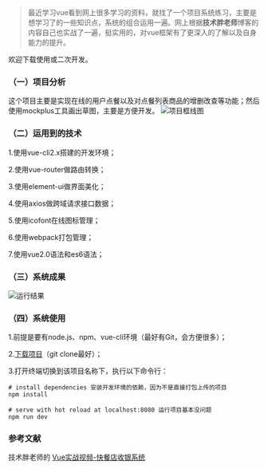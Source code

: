 >最近学习vue看到网上很多学习的资料，就找了一个项目系统练习，主要是想学习了的一些知识点，系统的组合运用一遍。网上根据**技术胖老师**博客的内容自己也实战了一遍，挺实用的，对vue框架有了更深入的了解以及自身能力的提升。

欢迎下载使用或二次开发。

### （一）项目分析
这个项目主要是实现在线的用户点餐以及对点餐列表商品的增删改查等功能；然后使用mockplus工具画出草图，主要是方便开发。
![项目框线图](http://pbr0erxxq.bkt.clouddn.com/2018-07-12/02.png)

### （二）运用到的技术
1.使用vue-cli2.x搭建的开发环境；

2.使用vue-router做路由转换；

3.使用element-ui做界面美化；

4.使用axios做跨域请求接口数据；

5.使用icofont在线图标管理；

6.使用webpack打包管理；

7.使用vue2.0语法和es6语法；

### （三）系统成果
![运行结果](http://pbr0erxxq.bkt.clouddn.com/2018-07-12/01.png)

### （四）系统使用

1.前提是要有node.js、npm、vue-cli环境（最好有Git，会方便很多）；

2.[下载项目](https://github.com/super456/vue2.0-SellPosSystem)（git clone最好）；

3.打开终端切换到该项目名称下，执行以下命令行：
```
# install dependencies 安装开发环境的依赖，因为不是直接打包上传的项目
npm install

# serve with hot reload at localhost:8080 运行项目基本没问题
npm run dev
```

### 参考文献
技术胖老师的 [Vue实战视频-快餐店收银系统](http://jspang.com/2017/05/22/vuedemo/)
